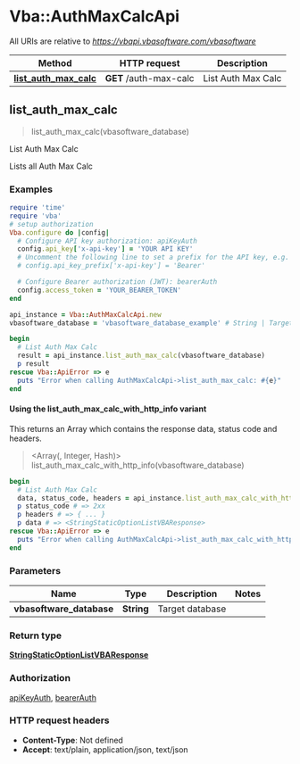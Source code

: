 # Vba::AuthMaxCalcApi

All URIs are relative to *https://vbapi.vbasoftware.com/vbasoftware*

| Method | HTTP request | Description |
| ------ | ------------ | ----------- |
| [**list_auth_max_calc**](AuthMaxCalcApi.md#list_auth_max_calc) | **GET** /auth-max-calc | List Auth Max Calc |


## list_auth_max_calc

> <StringStaticOptionListVBAResponse> list_auth_max_calc(vbasoftware_database)

List Auth Max Calc

Lists all Auth Max Calc

### Examples

```ruby
require 'time'
require 'vba'
# setup authorization
Vba.configure do |config|
  # Configure API key authorization: apiKeyAuth
  config.api_key['x-api-key'] = 'YOUR API KEY'
  # Uncomment the following line to set a prefix for the API key, e.g. 'Bearer' (defaults to nil)
  # config.api_key_prefix['x-api-key'] = 'Bearer'

  # Configure Bearer authorization (JWT): bearerAuth
  config.access_token = 'YOUR_BEARER_TOKEN'
end

api_instance = Vba::AuthMaxCalcApi.new
vbasoftware_database = 'vbasoftware_database_example' # String | Target database

begin
  # List Auth Max Calc
  result = api_instance.list_auth_max_calc(vbasoftware_database)
  p result
rescue Vba::ApiError => e
  puts "Error when calling AuthMaxCalcApi->list_auth_max_calc: #{e}"
end
```

#### Using the list_auth_max_calc_with_http_info variant

This returns an Array which contains the response data, status code and headers.

> <Array(<StringStaticOptionListVBAResponse>, Integer, Hash)> list_auth_max_calc_with_http_info(vbasoftware_database)

```ruby
begin
  # List Auth Max Calc
  data, status_code, headers = api_instance.list_auth_max_calc_with_http_info(vbasoftware_database)
  p status_code # => 2xx
  p headers # => { ... }
  p data # => <StringStaticOptionListVBAResponse>
rescue Vba::ApiError => e
  puts "Error when calling AuthMaxCalcApi->list_auth_max_calc_with_http_info: #{e}"
end
```

### Parameters

| Name | Type | Description | Notes |
| ---- | ---- | ----------- | ----- |
| **vbasoftware_database** | **String** | Target database |  |

### Return type

[**StringStaticOptionListVBAResponse**](StringStaticOptionListVBAResponse.md)

### Authorization

[apiKeyAuth](../README.md#apiKeyAuth), [bearerAuth](../README.md#bearerAuth)

### HTTP request headers

- **Content-Type**: Not defined
- **Accept**: text/plain, application/json, text/json

